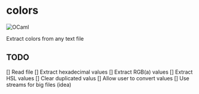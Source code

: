 # colors

![OCaml](https://img.shields.io/badge/-OCaml-c15540?style=square&logo=ocaml&logoColor=white)

Extract colors from any text file

## TODO

[] Read file
[] Extract hexadecimal values
[] Extract RGB(a) values
[] Extract HSL values
[] Clear duplicated valus
[] Allow user to convert values
[] Use streams for big files (idea)
